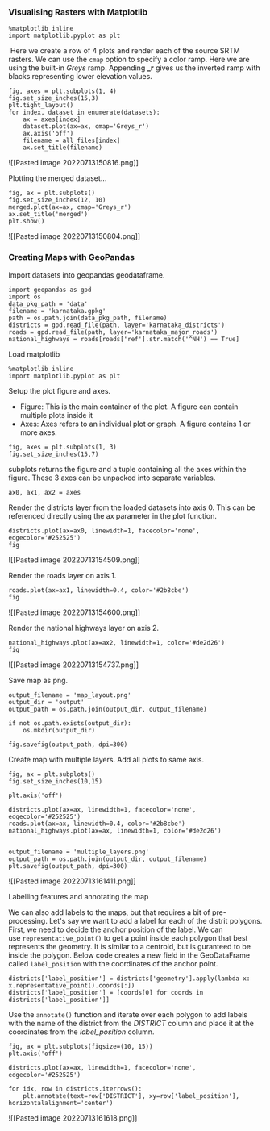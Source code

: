 ### Visualising Rasters with Matplotlib

```
%matplotlib inline
import matplotlib.pyplot as plt
```

 Here we create a row of 4 plots and render each of the source SRTM rasters. We can use the `cmap` option to specify a color ramp. Here we are using the built-in _Greys_ ramp. Appending **_r** gives us the inverted ramp with blacks representing lower elevation values.
```
fig, axes = plt.subplots(1, 4)
fig.set_size_inches(15,3)
plt.tight_layout()
for index, dataset in enumerate(datasets):
    ax = axes[index]
    dataset.plot(ax=ax, cmap='Greys_r')
    ax.axis('off')
    filename = all_files[index]
    ax.set_title(filename)
```
![[Pasted image 20220713150816.png]]

Plotting the merged dataset...
```
fig, ax = plt.subplots()
fig.set_size_inches(12, 10)
merged.plot(ax=ax, cmap='Greys_r')
ax.set_title('merged')
plt.show()
```

![[Pasted image 20220713150804.png]]

### Creating Maps with GeoPandas

Import datasets into geopandas geodataframe.
```
import geopandas as gpd
import os
data_pkg_path = 'data'
filename = 'karnataka.gpkg'
path = os.path.join(data_pkg_path, filename)
districts = gpd.read_file(path, layer='karnataka_districts')
roads = gpd.read_file(path, layer='karnataka_major_roads')
national_highways = roads[roads['ref'].str.match('^NH') == True]
```

Load matplotlib
```
%matplotlib inline
import matplotlib.pyplot as plt
```

Setup the plot figure and axes.
-   Figure: This is the main container of the plot. A figure can contain multiple plots inside it
-   Axes: Axes refers to an individual plot or graph. A figure contains 1 or more axes.

```
fig, axes = plt.subplots(1, 3)
fig.set_size_inches(15,7)
```

subplots returns the figure and a tuple containing all the axes within the figure. These 3 axes can be unpacked into separate variables.
```
ax0, ax1, ax2 = axes
```

Render the districts layer from the loaded datasets into axis 0. This can be referenced directly using the ax parameter in the plot function.
```
districts.plot(ax=ax0, linewidth=1, facecolor='none', edgecolor='#252525')
fig
```

![[Pasted image 20220713154509.png]]

Render the roads layer on axis 1.
```
roads.plot(ax=ax1, linewidth=0.4, color='#2b8cbe')
fig
```

![[Pasted image 20220713154600.png]]

Render the national highways layer on axis 2.

```
national_highways.plot(ax=ax2, linewidth=1, color='#de2d26')
fig
```

![[Pasted image 20220713154737.png]]

Save map as png.
```
output_filename = 'map_layout.png'
output_dir = 'output'
output_path = os.path.join(output_dir, output_filename)

if not os.path.exists(output_dir):
    os.mkdir(output_dir)

fig.savefig(output_path, dpi=300)
```

Create map with multiple layers. Add all plots to same axis.

```
fig, ax = plt.subplots()
fig.set_size_inches(10,15)

plt.axis('off')

districts.plot(ax=ax, linewidth=1, facecolor='none', edgecolor='#252525')
roads.plot(ax=ax, linewidth=0.4, color='#2b8cbe')
national_highways.plot(ax=ax, linewidth=1, color='#de2d26')


output_filename = 'multiple_layers.png'
output_path = os.path.join(output_dir, output_filename)
plt.savefig(output_path, dpi=300)
```

![[Pasted image 20220713161411.png]]

Labelling features and annotating the map

We can also add labels to the maps, but that requires a bit of pre-processing. Let's say we want to add a label for each of the distrit polygons. First, we need to decide the anchor position of the label. We can use `representative_point()` to get a point inside each polygon that best represents the geometry. It is similar to a centroid, but is guranteed to be inside the polygon. Below code creates a new field in the GeoDataFrame called `label_position` with the coordinates of the anchor point.

```
districts['label_position'] = districts['geometry'].apply(lambda x: x.representative_point().coords[:])
districts['label_position'] = [coords[0] for coords in districts['label_position']]
```

Use the `annotate()` function and iterate over each polygon to add labels with the name of the district from the _DISTRICT_ column and place it at the coordinates from the _label_position_ column.

```
fig, ax = plt.subplots(figsize=(10, 15))
plt.axis('off')

districts.plot(ax=ax, linewidth=1, facecolor='none', edgecolor='#252525')

for idx, row in districts.iterrows():
    plt.annotate(text=row['DISTRICT'], xy=row['label_position'], horizontalalignment='center')
```

![[Pasted image 20220713161618.png]]